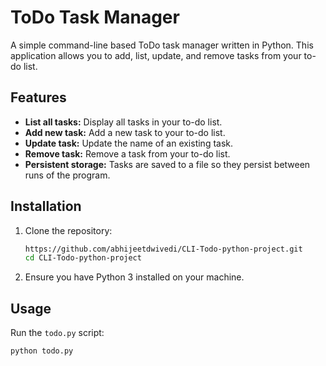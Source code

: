 # ToDo Task Manager

A simple command-line based ToDo task manager written in Python. This application allows you to add, list, update, and remove tasks from your to-do list.

## Features

- **List all tasks:** Display all tasks in your to-do list.
- **Add new task:** Add a new task to your to-do list.
- **Update task:** Update the name of an existing task.
- **Remove task:** Remove a task from your to-do list.
- **Persistent storage:** Tasks are saved to a file so they persist between runs of the program.

## Installation

1. Clone the repository:

    ```sh
    https://github.com/abhijeetdwivedi/CLI-Todo-python-project.git
    cd CLI-Todo-python-project
    ```

2. Ensure you have Python 3 installed on your machine.

## Usage

Run the `todo.py` script:

```sh
python todo.py
